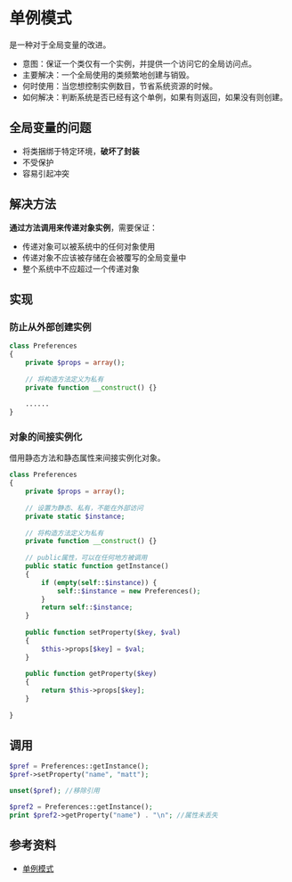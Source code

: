 # 单例模式

是一种对于全局变量的改进。

- 意图：保证一个类仅有一个实例，并提供一个访问它的全局访问点。
- 主要解决：一个全局使用的类频繁地创建与销毁。
- 何时使用：当您想控制实例数目，节省系统资源的时候。
- 如何解决：判断系统是否已经有这个单例，如果有则返回，如果没有则创建。

## 全局变量的问题

- 将类捆绑于特定环境，**破坏了封装**
- 不受保护
- 容易引起冲突

## 解决方法

**通过方法调用来传递对象实例**，需要保证：

- 传递对象可以被系统中的任何对象使用
- 传递对象不应该被存储在会被覆写的全局变量中
- 整个系统中不应超过一个传递对象

## 实现

### 防止从外部创建实例

```php
class Preferences 
{
    private $props = array();
    
    // 将构造方法定义为私有
    private function __construct() {}
    
    ......
}
```

### 对象的间接实例化

借用静态方法和静态属性来间接实例化对象。

```php
class Preferences 
{
    private $props = array();
    
    // 设置为静态、私有，不能在外部访问
    private static $instance;
    
    // 将构造方法定义为私有
    private function __construct() {}
    
    // public属性，可以在任何地方被调用
    public static function getInstance()
    {
        if (empty(self::$instance)) {
            self::$instance = new Preferences();
        }
        return self::$instance;
    }
    
    public function setProperty($key, $val)
    {
        $this->props[$key] = $val;
    }
    
    public function getProperty($key) 
    {
        return $this->props[$key];
    }
    
}
```

## 调用

```php
$pref = Preferences::getInstance();
$pref->setProperty("name", "matt");

unset($pref); //移除引用

$pref2 = Preferences::getInstance();
print $pref2->getProperty("name") . "\n"; //属性未丢失
```

## 参考资料

- [单例模式](http://www.runoob.com/design-pattern/singleton-pattern.html)